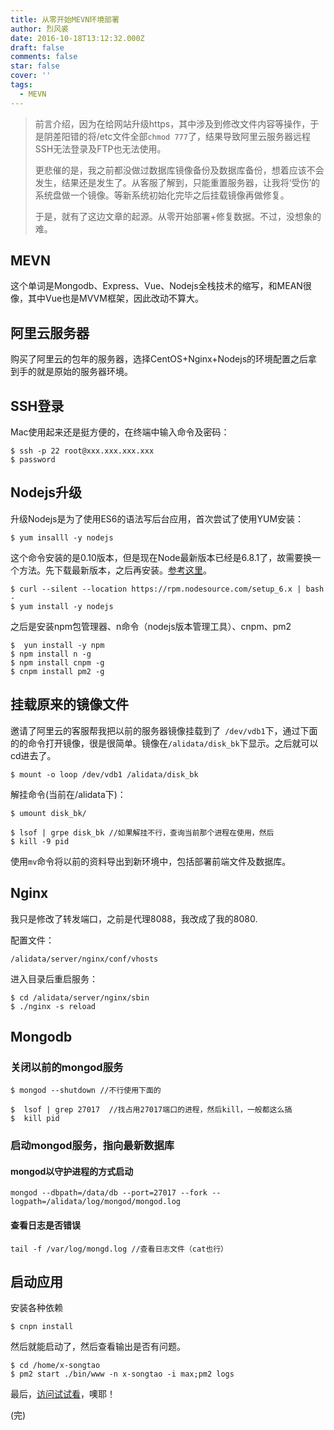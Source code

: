 ```yaml
---
title: 从零开始MEVN环境部署
author: 烈风裘
date: 2016-10-18T13:12:32.000Z
draft: false
comments: false
star: false
cover: ''
tags: 
  - MEVN
---
```



> 前言介绍，因为在给网站升级https，其中涉及到修改文件内容等操作，于是阴差阳错的将/etc文件全部```chmod 777```了，结果导致阿里云服务器远程SSH无法登录及FTP也无法使用。
> 
> 更悲催的是，我之前都没做过数据库镜像备份及数据库备份，想着应该不会发生，结果还是发生了。从客服了解到，只能重置服务器，让我将‘受伤’的系统盘做一个镜像。等新系统初始化完毕之后挂载镜像再做修复。
> 
> 于是，就有了这边文章的起源。从零开始部署+修复数据。不过，没想象的难。
> 

## MEVN

这个单词是Mongodb、Express、Vue、Nodejs全栈技术的缩写，和MEAN很像，其中Vue也是MVVM框架，因此改动不算大。

## 阿里云服务器

购买了阿里云的包年的服务器，选择CentOS+Nginx+Nodejs的环境配置之后拿到手的就是原始的服务器环境。

## SSH登录

Mac使用起来还是挺方便的，在终端中输入命令及密码：

```
$ ssh -p 22 root@xxx.xxx.xxx.xxx
$ password
```

## Nodejs升级

升级Nodejs是为了使用ES6的语法写后台应用，首次尝试了使用YUM安装：

```
$ yum insalll -y nodejs
```
这个命令安装的是0.10版本，但是现在Node最新版本已经是6.8.1了，故需要换一个方法。先下载最新版本，之后再安装。[参考这里](http://jingyan.baidu.com/article/dca1fa6f48f478f1a5405272.html)。

```
$ curl --silent --location https://rpm.nodesource.com/setup_6.x | bash -
$ yum install -y nodejs
```

之后是安装npm包管理器、n命令（nodejs版本管理工具）、cnpm、pm2

```
$  yun install -y npm
$ npm install n -g
$ npm install cnpm -g
$ cnpm install pm2 -g
```
## 挂载原来的镜像文件

邀请了阿里云的客服帮我把以前的服务器镜像挂载到了``` /dev/vdb1```下，通过下面的的命令打开镜像，很是很简单。镜像在```/alidata/disk_bk```下显示。之后就可以cd进去了。


```
$ mount -o loop /dev/vdb1 /alidata/disk_bk
```

解挂命令(当前在/alidata下)：

```
$ umount disk_bk/

$ lsof | grpe disk_bk //如果解挂不行，查询当前那个进程在使用，然后
$ kill -9 pid
```

使用```mv```命令将以前的资料导出到新环境中，包括部署前端文件及数据库。

## Nginx

我只是修改了转发端口，之前是代理8088，我改成了我的8080.

配置文件：

```
/alidata/server/nginx/conf/vhosts
```

进入目录后重启服务：

```
$ cd /alidata/server/nginx/sbin
$ ./nginx -s reload
```


## Mongodb

### 关闭以前的mongod服务

```
$ mongod --shutdown //不行使用下面的

$  lsof | grep 27017  //找占用27017端口的进程，然后kill，一般都这么搞
$  kill pid
```

### 启动mongod服务，指向最新数据库

#### mongod以守护进程的方式启动

```
mongod --dbpath=/data/db --port=27017 --fork --logpath=/alidata/log/mongod/mongod.log
```

#### 查看日志是否错误

```
tail -f /var/log/mongd.log //查看日志文件（cat也行）
```

## 启动应用

安装各种依赖

```
$ cnpn install
```

然后就能启动了，然后查看输出是否有问题。

```
$ cd /home/x-songtao
$ pm2 start ./bin/www -n x-songtao -i max;pm2 logs
```

最后，[访问试试看](xiangsongtao.com)，噢耶！

(完)






